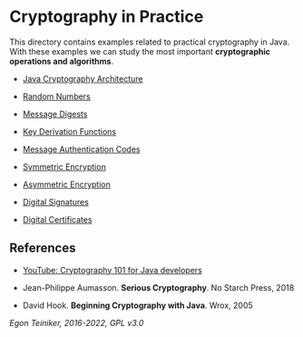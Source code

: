# Cryptography in Practice

This directory contains examples related to practical cryptography in Java.
With these examples we can study the most important **cryptographic operations and algorithms**.

* [Java Cryptography Architecture](JavaCryptoAPI/JCA-Provider)

* [Random Numbers](RandomNumbers/)

* [Message Digests](MessageDigest/)

* [Key Derivation Functions](KeyDerivationFunctions/)

* [Message Authentication Codes](MessageAuthenticationCode/)

* [Symmetric Encryption](SymmetricEncryption/)

* [Asymmetric Encryption](AsymmetricEncryption/)

* [Digital Signatures](Digital-Signatures/)

* [Digital Certificates](Digital-Certificates/)



## References
* [YouTube: Cryptography 101 for Java developers](https://youtu.be/1925zmDP_BY)

* Jean-Philippe Aumasson. **Serious Cryptography**. No Starch Press, 2018 
* David Hook. **Beginning Cryptography with Java**. Wrox, 2005

*Egon Teiniker, 2016-2022, GPL v3.0*
